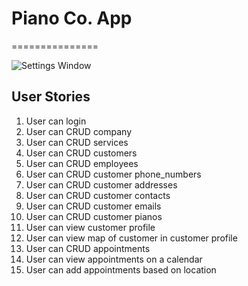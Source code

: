# Piano Co. App
===============

![Settings Window](https://raw.github.com/natewinn/piano-co/master/app/assets/images/Piano_app_mvp.png)

## User Stories
1. User can login
2. User can CRUD company
3. User can CRUD services
4. User can CRUD customers
5. User can CRUD employees
6. User can CRUD customer phone_numbers
7. User can CRUD customer addresses
8. User can CRUD customer contacts
9. User can CRUD customer emails
10. User can CRUD customer pianos
11. User can view customer profile
12. User can view map of customer in customer profile
13. User can CRUD appointments
14. User can view appointments on a calendar
15. User can add appointments based on location